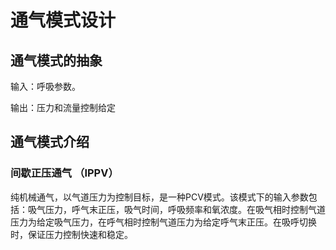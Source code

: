 # 通气模式设计

## 通气模式的抽象

输入：呼吸参数。

输出：压力和流量控制给定





## 通气模式介绍

### 间歇正压通气 （IPPV）

纯机械通气，以气道压力为控制目标，是一种PCV模式。该模式下的输入参数包括：吸气压力，呼气末正压，吸气时间，呼吸频率和氧浓度。在吸气相时控制气道压力为给定吸气压力，在呼气相时控制气道压力为给定呼气末正压。在吸呼切换时，保证压力控制快速和稳定。
